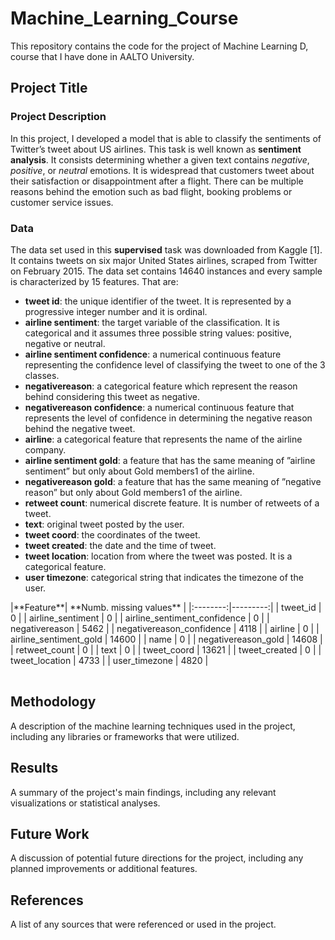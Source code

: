 # Machine_Learning_Course
This repository contains the code for the project of Machine Learning D, course that I have done in AALTO University.


## Project Title

### Project Description
In this project, I developed a model that is able to classify the sentiments of Twitter’s tweet about US airlines. This task is
well known as **sentiment analysis**. It consists determining whether a given text contains _negative_, _positive_, or _neutral_ emotions.
It is widespread that customers tweet about their satisfaction or disappointment after a flight. There can be multiple reasons
behind the emotion such as bad flight, booking problems or customer service issues.

### Data
The data set used in this **supervised** task was downloaded from Kaggle [1]. It contains tweets on six major United States
airlines, scraped from Twitter on February 2015.
The data set contains 14640 instances and every sample is characterized by 15 features. That are:
- **tweet id**: the unique identifier of the tweet. It is represented by a progressive integer number and it is ordinal.
- **airline sentiment**: the target variable of the classification. It is categorical and it assumes three possible string values:
positive, negative or neutral.
- **airline sentiment confidence**: a numerical continuous feature representing the confidence level of classifying the tweet
to one of the 3 classes.
- **negativereason**: a categorical feature which represent the reason behind considering this tweet as negative.
- **negativereason confidence**: a numerical continuous feature that represents the level of confidence in determining the
negative reason behind the negative tweet.
- **airline**: a categorical feature that represents the name of the airline company.
- **airline sentiment gold**: a feature that has the same meaning of ”airline sentiment” but only about Gold members1 of
the airline.
- **negativereason gold**: a feature that has the same meaning of ”negative reason” but only about Gold members1 of the
airline.
- **retweet count**: numerical discrete feature. It is number of retweets of a tweet.
- **text**: original tweet posted by the user.
- **tweet coord**: the coordinates of the tweet.
- **tweet created**: the date and the time of tweet.
- **tweet location**: location from where the tweet was posted. It is a categorical feature.
- **user timezone**: categorical string that indicates the timezone of the user.

<table class="center-table">
|**Feature**| **Numb. missing values** |
|:--------:|---------:|
| tweet_id                      | 0 |
| airline_sentiment             | 0 |
| airline_sentiment_confidence  | 0  |                          
| negativereason                | 5462 |                        
| negativereason_confidence     | 4118 |                        
| airline                       | 0 |                           
| airline_sentiment_gold       | 14600 |                        
| name                           | 0 |                           
| negativereason_gold           | 14608 |                        
| retweet_count                 | 0 |                            
| text                           | 0 |                           
| tweet_coord                   | 13621 |                        
| tweet_created                 | 0 |                            
| tweet_location                | 4733 |                         
| user_timezone                 | 4820 |                         
</table>

## Methodology
A description of the machine learning techniques used in the project, including any libraries or frameworks that were utilized.

## Results
A summary of the project's main findings, including any relevant visualizations or statistical analyses.

## Future Work
A discussion of potential future directions for the project, including any planned improvements or additional features.

## References
A list of any sources that were referenced or used in the project.
